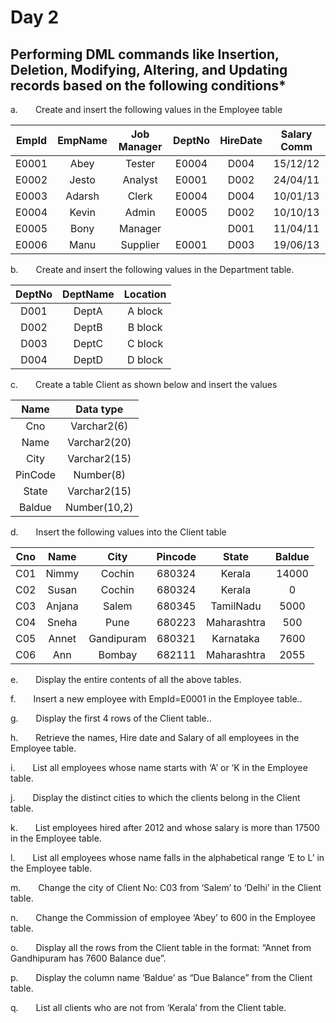 <h1>Day 2</h2>
<h2>Performing DML commands like Insertion, Deletion, Modifying, Altering, and Updating records based on the following conditions*</h2>
  <p>a.  Create and insert the following values in the Employee table</p>
  
EmpId | EmpName | Job Manager | DeptNo | HireDate | Salary Comm
| :------: | :------: | :------: | :------: | :------: | :------: |
E0001 | Abey | Tester | E0004 | D004 | 15/12/12 | 30000 | 500
E0002 | Jesto | Analyst | E0001 | D002 | 24/04/11 | 25000 | 650
E0003 | Adarsh | Clerk | E0004 | D004 | 10/01/13 | 15000 | 500
E0004 | Kevin | Admin | E0005 | D002 | 10/10/13 | 20000 | 1750
E0005 | Bony | Manager | | D001 | 11/04/11 | 50000 | 1000
E0006 | Manu | Supplier | E0001 | D003 | 19/06/13 | 5000 | 450

<p>b.  Create and insert the following values in the Department table.</p>

DeptNo | DeptName | Location
:-----: | :-----: | :-----: 
D001 | DeptA | A block
D002 | DeptB | B block
D003 | DeptC | C block
D004 | DeptD | D block

<p>c.  Create a table Client as shown below and insert the values</p>

Name | Data type
:------:|:------:|
Cno | Varchar2(6)
Name | Varchar2(20)
City | Varchar2(15)
PinCode | Number(8)
State | Varchar2(15)
Baldue | Number(10,2)

<p>d.  Insert the following values into the Client table</p>

Cno | Name | City | Pincode | State | Baldue
:---------:|:---------:|:---------:|:---------:|:---------:|:---------:|
C01 | Nimmy | Cochin | 680324 | Kerala | 14000
C02 | Susan | Cochin | 680324 | Kerala | 0
C03 | Anjana | Salem | 680345 | TamilNadu | 5000
C04 | Sneha | Pune | 680223 | Maharashtra | 500
C05 | Annet | Gandipuram | 680321 | Karnataka | 7600
C06 | Ann | Bombay | 682111 | Maharashtra | 2055

<p>e.  Display the entire contents of all the above tables.</p>
<p>f.  Insert a new employee with EmpId=E0001 in the Employee table..</p>
<p>g.  Display the first 4 rows of the Client table..</p>
<p>h.  Retrieve the names, Hire date and Salary of all employees in the Employee table.</p>
<p>i.  List all employees whose name starts with ‘A’ or ‘K in the Employee table.</p>
<p>j.  Display the distinct cities to which the clients belong in the Client table.</p>
<p>k.  List employees hired after 2012 and whose salary is more than 17500 in the Employee table.</p>
<p>l.  List all employees whose name falls in the alphabetical range ‘E to L’ in the Employee table.</p>
<p>m.  Change the city of Client No: C03 from ‘Salem’ to ‘Delhi’ in the Client table.</p>
<p>n.  Change the Commission of employee ‘Abey’ to 600 in the Employee table.</p>
<p>o.  Display all the rows from the Client table in the format: “Annet from Gandhipuram has 7600 Balance due”.</p>
<p>p.  Display the column name ‘Baldue’ as “Due Balance” from the Client table.</p>
<p>q.  List all clients who are not from ‘Kerala’ from the Client table.</p>
